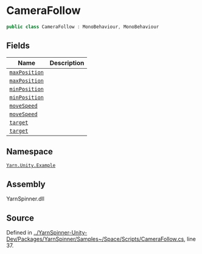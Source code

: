 # CameraFollow

```csharp
public class CameraFollow : MonoBehaviour, MonoBehaviour
```

## Fields

| Name                              | Description |
| --------------------------------- | ----------- |
| [`maxPosition`](broken-reference) |             |
| [`maxPosition`](broken-reference) |             |
| [`minPosition`](broken-reference) |             |
| [`minPosition`](broken-reference) |             |
| [`moveSpeed`](broken-reference)   |             |
| [`moveSpeed`](broken-reference)   |             |
| [`target`](broken-reference)      |             |
| [`target`](broken-reference)      |             |

## Namespace

[`Yarn.Unity.Example`](../)

## Assembly

YarnSpinner.dll

## Source

Defined in [../YarnSpinner-Unity-Dev/Packages/YarnSpinner/Samples\~/Space/Scripts/CameraFollow.cs](https://github.com/YarnSpinnerTool/YarnSpinner-Unity/blob/develop/Samples\~/Space/Scripts/CameraFollow.cs#L37), line 37.
